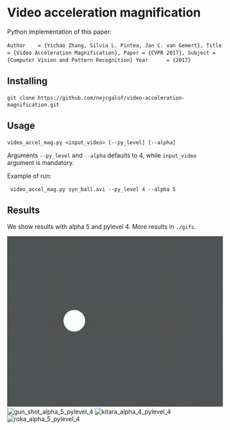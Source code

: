 # Video acceleration magnification

Python implementation of this paper:

`
   Author    = {Yichao Zhang, Silvia L. Pintea, Jan C. van Gemert},
   Title     = {Video Acceleration Magnification},
   Paper = {CVPR 2017},
   Subject = {Computer Vision and Pattern Recognition}
   Year      = {2017}
`

## Installing
```
git clone https://github.com/nejcgalof/video-acceleration-magnification.git
```

## Usage
```
video_accel_mag.py <input_video> [--py_level] [--alpha]
```

Arguments `--py_level` and `--alpha` defaults to 4, while `input_video` argument is mandatory.

Example of run:
```
 video_accel_mag.py syn_ball.avi --py_level 4 --alpha 5
```

## Results

We show results with alpha 5 and pylevel 4. More results in `./gifs`.

![syn_ball_alpha_5_pylevel_4](./gifs/syn_ball_alpha_5_pylevel_4.gif)
![gun_shot_alpha_5_pylevel_4](./gifs/gun_shot_alpha_5_pylevel_4.gif)
![kitara_alpha_4_pylevel_4](./gifs/kitara_alpha_4_pylevel_4.gif)
![roka_alpha_5_pylevel_4](./gifs/roka_alpha_5_pylevel_4.gif)
